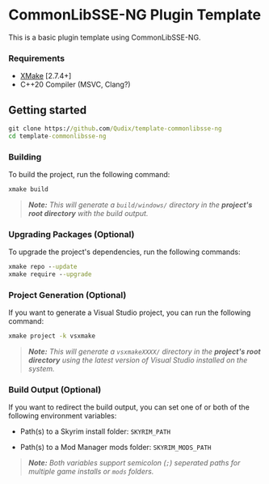 # CommonLibSSE-NG Plugin Template

This is a basic plugin template using CommonLibSSE-NG.

### Requirements
* [XMake](https://xmake.io) [2.7.4+]
* C++20 Compiler (MSVC, Clang?)

## Getting started
```bat
git clone https://github.com/Qudix/template-commonlibsse-ng
cd template-commonlibsse-ng
```

### Building
To build the project, run the following command:
```bat
xmake build
```

> ***Note:*** *This will generate a `build/windows/` directory in the **project's root directory** with the build output.*

### Upgrading Packages (Optional)
To upgrade the project's dependencies, run the following commands:
```bat
xmake repo --update
xmake require --upgrade
```

### Project Generation (Optional)
If you want to generate a Visual Studio project, you can run the following command:
```bat
xmake project -k vsxmake
```

> ***Note:*** *This will generate a `vsxmakeXXXX/` directory in the **project's root directory** using the latest version of Visual Studio installed on the system.*

### Build Output (Optional)
If you want to redirect the build output, you can set one of or both of the following environment variables:

- Path(s) to a Skyrim install folder: `SKYRIM_PATH`

- Path(s) to a Mod Manager mods folder: `SKYRIM_MODS_PATH`

> ***Note:*** *Both variables support semicolon (`;`) seperated paths for multiple game installs or `mods` folders.*
